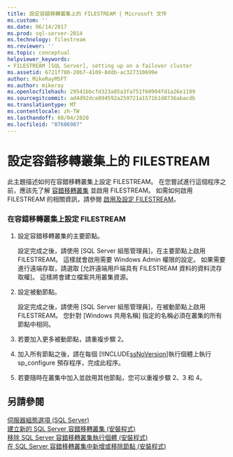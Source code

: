```yaml
---
title: 設定容錯移轉叢集上的 FILESTREAM | Microsoft 文件
ms.custom: ''
ms.date: 06/14/2017
ms.prod: sql-server-2014
ms.technology: filestream
ms.reviewer: ''
ms.topic: conceptual
helpviewer_keywords:
- FILESTREAM [SQL Server], setting up on a failover cluster
ms.assetid: 6721f780-20b7-4109-8ddb-ac327310699e
author: MikeRayMSFT
ms.author: mikeray
ms.openlocfilehash: 29541bbcfd323a85a3fa751f60904fd1a26e1199
ms.sourcegitcommit: ad4d92dce894592a259721a1571b1d8736abacdb
ms.translationtype: MT
ms.contentlocale: zh-TW
ms.lasthandoff: 08/04/2020
ms.locfileid: "87686987"
---
```

# <a name="set-up-filestream-on-a-failover-cluster"></a>設定容錯移轉叢集上的 FILESTREAM
  此主題描述如何在容錯移轉叢集上設定 FILESTREAM。 在您嘗試進行這個程序之前，應該先了解 [容錯移轉叢集](../../sql-server/failover-clusters/windows/always-on-failover-cluster-instances-sql-server.md) 並啟用 FILESTREAM。 如需如何啟用 FILESTREAM 的相關資訊，請參閱 [啟用及設定 FILESTREAM](enable-and-configure-filestream.md)。  
  
### <a name="to-set-up-filestream-on-a-failover-cluster"></a>在容錯移轉叢集上設定 FILESTREAM  
  
1.  設定容錯移轉叢集的主要節點。  
  
     設定完成之後，請使用 [SQL Server 組態管理員]，在主要節點上啟用 FILESTREAM。 這樣就會啟用需要 Windows Admin 權限的設定。 如果需要進行遠端存取，請選取 [允許遠端用戶端具有 FILESTREAM 資料的資料流存取權]。 這樣將會建立檔案共用叢集資源。  
  
2.  設定被動節點。  
  
     設定完成之後，請使用 [SQL Server 組態管理員]，在被動節點上啟用 FILESTREAM。 您針對 [Windows 共用名稱] 指定的名稱必須在叢集的所有節點中相同。  
  
3.  若要加入更多被動節點，請重複步驟 2。  
  
4.  加入所有節點之後，請在每個 [!INCLUDE[ssNoVersion](../../includes/ssnoversion-md.md)]執行個體上執行 sp_configure 預存程序，完成此程序。  
  
5.  若要隨時在叢集中加入並啟用其他節點，您可以重複步驟 2、3 和 4。  
  
## <a name="see-also"></a>另請參閱  
 [伺服器組態選項 &#40;SQL Server&#41;](../../database-engine/configure-windows/server-configuration-options-sql-server.md)   
 [建立新的 SQL Server 容錯移轉叢集 &#40;安裝程式&#41;](../../sql-server/failover-clusters/install/create-a-new-sql-server-failover-cluster-setup.md)   
 [移除 SQL Server 容錯移轉叢集執行個體 &#40;安裝程式&#41;](../../sql-server/failover-clusters/install/remove-a-sql-server-failover-cluster-instance-setup.md)   
 [在 SQL Server 容錯移轉叢集中新增或移除節點 &#40;安裝程式&#41;](../../sql-server/failover-clusters/install/add-or-remove-nodes-in-a-sql-server-failover-cluster-setup.md)  
  
  
